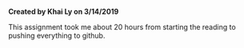 **Created by Khai Ly on 3/14/2019**

This assignment took me about 20 hours from starting the reading to pushing everything to github.
